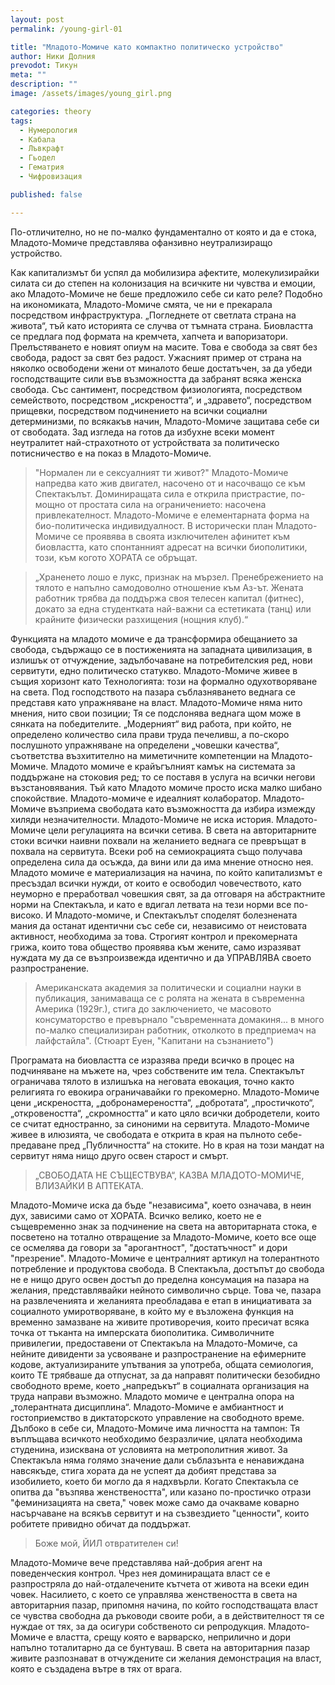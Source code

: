 ```yaml
---
layout: post
permalink: /young-girl-01

title: "Младото-Момиче като компактно политическо устройство"
author: Ники Долния
prevodot: Тикун 
meta: ""
description: ""
image: /assets/images/young_girl.png

categories: theory
tags:
  - Нумерология
  - Кабала
  - Лъвкрафт
  - Гьодел
  - Гематрия
  - Чифровизация

published: false

---
```


По-отличително, но не по-малко фундаментално от която и да е стока, Младото-Момиче представлява офанзивно неутрализиращо устройство.

Как капитализмът би успял да мобилизира афектите, молекулизирайки силата си до степен на колонизация на всичките ни чувства и емоции, ако Mладото-Mомиче не беше предложило себе си като реле?
Подобно на икономиката, Младото-Момиче смята, че ни е прекарала посредством инфраструктура.
„Погледнете от светлата страна на живота“, тъй като историята се случва от тъмната страна.
Биовластта се предлага под формата на кремчета, хапчета и вапоризатори. 
Прелъстяването е новият опиум на масите. Това е свобода за свят без свобода, радост за свят без радост.
Ужасният пример от страна на няколко освободени жени от миналото беше достатъчен, за да убеди господстващите сили във възможността да забранят всяка женска свобода.
Със сантимент, посредством физиологията, посредством семейството, посредством „искреността“, и „здравето“, посредством прищевки, посредством подчинението на всички социални детерминизми, по всякакъв начин, Младото-Момиче защитава себе си от свободата.
Зад изгледа на готов да избухне всеки момент неутралитет най-страхотното от устройствата за политическо потисничество е на показ в Младото-Момиче.
>"Нормален ли е сексуалният ти живот?"
Младото-Момиче напредва като жив двигател, насочено от и насочващо се към Спектакълът.
Доминиращата сила е открила пристрастие, по-мощно от простата сила на ограничението: насочена привлекателност. 
Младото-Момиче е елементарната форма на био-политическа индивидуалност.
В исторически план Младото-Момиче се проявява в своята изключителен афинитет към биовластта, като спонтанният адресат на всички биополитики, този, към когото ХОРАТА се обръщат. 

>„Храненето лошо е лукс, признак на мързел. Пренебрежението на тялото е напълно самодоволно отношение към Аз-ът. Жената работник трябва да поддържа своя телесен капитал (фитнес), докато за една студентката най-важни са естетиката (танц) или крайните физически разхищения (нощния клуб).“

Функцията на младото момиче е да трансформира обещанието за свобода, съдържащо се в постиженията на западната цивилизация, в излишък от отчуждение, задълбочаване на потребителския ред, нови сервитути, едно политическо статукво.
Младото-Момиче живее в същия хоризонт като Технологията: този на формално одухотворяване на света. 
Под господството на пазара съблазняването веднага се представя като упражняване на власт.
Младото-Момиче няма нито мнения, нито свои позиции; Тя се подслонява веднага щом може в сянката на победителите.
„Модерният“ вид работа, при който, не определено количество сила прави труда печеливш, а по-скоро послушното упражняване на определени „човешки качества“, съответства възхитително на миметичните компетенции на Младото-Момиче.
Младото момиче е крайъгълният камък на системата за поддържане на стоковия ред; то се поставя в услуга на всички негови възстановявания. Тъй като Младото момиче просто иска малко шибано спокойствие.
Младото-момиче е идеалният колаборатор.
Младото-Момиче възприема свободата като възможността да избира измежду хиляди незначителности. 
Младото-Момиче не иска история. 
Младото-Момиче цели регулацията на всички сетива. 
В света на авторитарните стоки всички наивни похвали на желанието веднага се превръщат в похвала на сервитута. 
Всеки роб на семиокрацията също получава определена сила да осъжда, да вини или да има мнение относно нея.
Младото момиче е материализация на начина, по който капитализмът е пресъздал всички нужди, от които е освободил човечеството, като неуморно е преработвал човешкия свят, за да отговаря на абстрактните норми на Спектакъла, и като е вдигал летвата на тези норми все по-високо. И Младото-момиче, и Спектакълът споделят болезнената мания да останат идентични със себе си, независимо от неистовата активност, необходима за това.
Строгият контрол и прекомерната грижа, които това общество проявява към жените, само изразяват нуждата му да се възпроизвежда идентично и да УПРАВЛЯВА своето разпространение.

>Американската академия за политически и социални науки в публикация, занимаваща се с ролята на жената в съвременна Америка (1929г.), стига до заключението, че масовото консуматорство е превърнало "съвременната домакиня... в много по-малко специализиран работник, отколкото в предприемач на лайфстайла". (Стюарт Еуен, "Капитани на съзнанието") 

Програмата на биовластта се изразява преди всичко в процес на подчиняване на мъжете на, чрез собствените им тела.
Спектакълът ограничава тялото в излишъка на неговата евокация, точно както религията го евокира ограничавайки го прекомерно.
Младото-Момиче цени „искреността, „добронамереността“, „добротата“, „простичкото“, „откровеността“, „скромността“ и като цяло всички добродетели, които се считат едностранно, за синоними на сервитута.
Младото-Момиче живее в илюзията, че свободата е открита в края на пълното себе-предаване пред „Публичността“ на стоките. Но в края на този мандат на сервитут няма нищо друго освен старост и смърт.

>„СВОБОДАТА НЕ СЪЩЕСТВУВА“, КАЗВА МЛАДОТО-МОМИЧЕ, ВЛИЗАЙКИ В АПТЕКАТА.

Младото-Момиче иска да бъде "независима", което означава, в неин дух, зависими само от ХОРАТА.
Всичко велико, което не е същевременно знак за подчинение на света на авторитарната стока, е посветено на тотално отвращение за Младото-Момиче, което все още се осмелява да говори за "арогантност", "достатъчност" и дори "презрение".
Младото-Момиче е централният артикул на толерантното потребление и продуктова свобода.
В Спектакъла, достъпът до свобода не е нищо друго освен достъп до пределна консумация на пазара на желания, представлявайки нейното символично сърце. 
Това че, пазара на развлеченията и желанията преобладава е етап в инициативата за социалното умиротворяване, в който му е възложена функция на временно замазване на живите противоречия, които пресичат всяка точка от тъканта на имперската биополитика.
Символичните привилегии, предоставени от Спектакъла на Младото-Момиче, са нейните дивиденти за усвояване и разпространение на ефимерните кодове, актуализираните упътвания за употреба, общата семиология, които ТЕ трябваше да отпуснат, за да направят политически безобидно свободното време, което „напредъкът“ в социалната организация на труда направи възможно.
Младото момиче е централна опора на „толерантната дисциплина“.
Младото-Момиче е амбиантност и гостоприемство в диктаторското управление на свободното време. 
Дълбоко в себе си, Младото-Момиче има личността на тампон: Тя въплъщава всичкото необходимо безразличие, цялата необходима студенина, изисквана от условията на метрополитния живот. 
За Спектакъла няма голямо значение дали съблазънта е ненавиждана навсякъде, стига хората да не успеят да добият представа за изобилието, което би могло да я надхвърли.
Когато Спектакъла се опитва да "възпява женствеността", или казано по-простичко отрази "феминизацията на света," човек може само да очакваме коварно насърчаване на всякъв сервитут и на съзвездието "ценности", които робитете привидно обичат да поддържат. 

>Боже мой, ЙИЛ отвратителен си!

Младото-Момиче вече представлява най-добрия агент на поведенческия контрол. Чрез нея доминиращата власт се е разпростряла до най-отдалечените кътчета от живота на всеки един човек.
Насилието, с което се управлява женствеността в света на авторитарния пазар, припомня начина, по който господстващата власт се чувства свободна да ръководи своите роби, а в действителност тя се нуждае от тях, за да осигури собственото си репродукция.
Младото-Момиче е властта, срещу която е варварско, неприлично и дори напълно тоталитарно да се бунтуваш.
В света на авторитарния пазар живите разпознават в отчуждените си желания демонстрация на власт, която е създадена вътре в тях от врага.